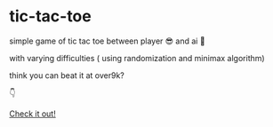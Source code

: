# tic-tac-toe
simple game of tic tac toe between player :sunglasses: and ai :robot:

with varying difficulties ( using randomization and minimax algorithm)

think you can beat it at over9k?

:point_down:

[Check it out!](https://misaw-kun.github.io/tic-tac-toe/)
